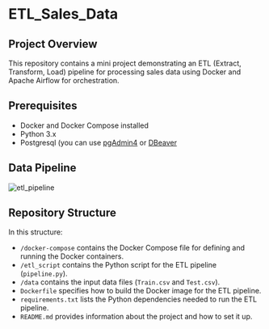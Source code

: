 # ETL_Sales_Data
## Project Overview
This repository contains a mini project demonstrating an ETL (Extract, Transform, Load) pipeline for processing sales data using Docker and Apache Airflow for orchestration.
## Prerequisites
- Docker and Docker Compose installed
- Python 3.x
- Postgresql (you can use [pgAdmin4](https://www.pgadmin.org/) or [DBeaver](https://dbeaver.io/)
## Data Pipeline
![etl_pipeline](https://github.com/SoukainaBoufousse/ETL_Sales_Data/assets/104233981/066f6066-bc31-4977-9402-03988c4324e4)

## Repository Structure

In this structure:
- `/docker-compose` contains the Docker Compose file for defining and running the Docker containers.
- `/etl_script` contains the Python script for the ETL pipeline (`pipeline.py`).
- `/data` contains the input data files (`Train.csv` and `Test.csv`).
- `Dockerfile` specifies how to build the Docker image for the ETL pipeline.
- `requirements.txt` lists the Python dependencies needed to run the ETL pipeline.
- `README.md` provides information about the project and how to set it up.


